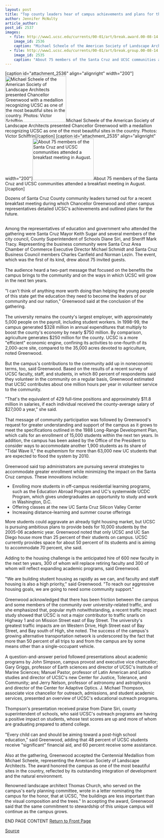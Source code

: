 ```yaml
---
layout: post
title: "Top county leaders hear of campus achievements and plans for the future"
author: Jennifer McNulty
article_author: 
post_id: 2537
images:
  - file: http://www1.ucsc.edu/currents/00-01/art/break.award.00-08-14.jpg
    image_id: 2536
    caption: "Michael Scheele of the American Society of Landscape Architects presented Chancellor Greenwood with a medallion recognizing UCSC as one of the most beautiful sites in the country. Photos: Victor Schiffrin"
  - file: http://www1.ucsc.edu/currents/00-01/art/break.group.00-08-14.jpg
    image_id: 2535
    caption: "About 75 members of the Santa Cruz and UCSC communities attended a breakfast meeting in August."
---
```


[caption id="attachment_2536" align="alignright" width="200"]<a href="http://dev-ucsc-news.pantheonsite.io/wp-content/uploads/2000/08/break.award.00-08-14.jpg"><img class="size-full wp-image-2536" src="http://dev-ucsc-news.pantheonsite.io/wp-content/uploads/2000/08/break.award.00-08-14.jpg" alt="Michael Scheele of the American Society of Landscape Architects presented Chancellor Greenwood with a medallion recognizing UCSC as one of the most beautiful sites in the country. Photos: Victor Schiffrin" width="200" height="151" /></a>Michael Scheele of the American Society of Landscape Architects presented Chancellor Greenwood with a medallion recognizing UCSC as one of the most beautiful sites in the country. Photos: Victor Schiffrin[/caption]
[caption id="attachment_2535" align="alignright" width="200"]<a href="http://dev-ucsc-news.pantheonsite.io/wp-content/uploads/2000/08/break.group.00-08-14.jpg"><img class="size-full wp-image-2535" src="http://dev-ucsc-news.pantheonsite.io/wp-content/uploads/2000/08/break.group.00-08-14.jpg" alt="About 75 members of the Santa Cruz and UCSC communities attended a breakfast meeting in August." width="200" height="136" /></a>About 75 members of the Santa Cruz and UCSC communities attended a breakfast meeting in August.[/caption]
<p>
  Dozens of Santa Cruz County community leaders turned out for a recent breakfast meeting during which Chancellor Greenwood and other campus representatives detailed UCSC's achievements and outlined plans for the future.
</p><br>
Among the representatives of education and government who attended the gathering were Santa Cruz Mayor Keith Sugar and several members of the city council, County Superintendent of Schools Diane Siri, and Sheriff Mark Tracy. Representing the business community were Santa Cruz Area Chamber of Commerce Executive Director Michael Schmidt and Santa Cruz Business Council members Charles Canfield and Norman Lezin. The event, which was the first of its kind, drew about 75 invited guests.<br>
<br>
The audience heard a two-part message that focused on the benefits the campus brings to the community and on the ways in which UCSC will grow in the next ten years.<br>
<br>
"I can't think of anything more worth doing than helping the young people of this state get the education they need to become the leaders of our community and our nation," Greenwood said at the conclusion of the gathering.<br>
<br>
The university remains the county's largest employer, with approximately 5,000 people on the payroll, including student workers. In 1998-99, the campus generated $328 million in annual expenditures that multiply to boost the county's economy by nearly $750 million. By comparison, agriculture generates $250 million for the county. UCSC is a more "efficient" economic engine, confining its activities to one-fourth of its 2,000-acre site, compared to the 35,000 acres devoted to agriculture, noted Greenwood.<br>
<br>
But the campus's contributions to the community add up in noneconomic terms, too, said Greenwood. Based on the results of a recent survey of UCSC faculty, staff, and students, in which 80 percent of respondents said they volunteer in the community on a regular basis, Greenwood estimated that UCSC contributes about one million hours per year in volunteer service to the community.
<p>
  "That's the equivalent of 429 full-time positions and approximately $11.8 million in salaries, if each individual received the county-average salary of $27,000 a year," she said.<br>
  <br>
  That message of community participation was followed by Greenwood's request for greater understanding and support of the campus as it grows to meet the specifications outlined in the 1988 Long-Range Development Plan, which calls for an enrollment of 15,000 students within the next ten years. In addition, the campus has been asked by the Office of the President to consider ways to accommodate another 1,900 students as its share of "Tidal Wave II," the euphemism for more than 63,000 new UC students that are expected to flood the system by 2010.<br>
  <br>
  Greenwood said top administrators are pursuing several strategies to accommodate greater enrollment while minimizing the impact on the Santa Cruz campus. These innovations include:
</p>
<ul>
  <li>Enrolling more students in off-campus residential learning programs, such as the Education Abroad Program and UC's systemwide UCDC Program, which gives undergraduates an opportunity to study and work in Washington, D.C.
  </li>
  <li>Offering classes at the new UC Santa Cruz Silicon Valley Center
  </li>
  <li>Increasing distance-learning and summer course offerings
  </li>
</ul>
<p>
  More students could aggravate an already tight housing market, but UCSC is pursuing ambitious plans to provide beds for 10,000 students by the 2005-06 academic year. Greenwood noted that only UCSC and UC San Diego house more than 25 percent of their students on campus. UCSC currently provides space for about 50 percent of its students and is aiming to accommodate 70 percent, she said.<br>
  <br>
  Adding to the housing challenge is the anticipated hire of 600 new faculty in the next ten years, 300 of whom will replace retiring faculty and 300 of whom will reflect expanding academic programs, said Greenwood.<br>
  <br>
  "We are building student housing as rapidly as we can, and faculty and staff housing is also a high priority," said Greenwood. "To reach our aggressive housing goals, we are going to need some community support."<br>
  <br>
  Greenwood acknowledged that there has been friction between the campus and some members of the community over university-related traffic, and she emphasized that, popular myth notwithstanding, a recent traffic impact study showed that UCSC is not a major contributor to traffic snarls on Highway 1 and on Mission Street east of Bay Street. The university's greatest traffic impacts are on Western Drive, High Street east of Bay Street, and Bay south of High, she noted. The success of the campus's growing alternative transportation network is underscored by the fact that more than 50 percent of all trips to and from the campus are by some means other than a single-occupant vehicle.<br>
  <br>
  A question-and-answer period followed presentations about academic programs by John Simpson, campus provost and executive vice chancellor; Gary Griggs, professor of Earth sciences and director of UCSC's Institute of Marine Sciences; Manuel Pastor, professor of Latin American and Latino studies and director of UCSC's new Center for Justice, Tolerance, and Community; and Jerry Nelson, professor of astronomy and astrophysics and director of the Center for Adaptive Optics. J. Michael Thompson, associate vice chancellor for outreach, admissions, and student academic services, presented an overview of UCSC's educational outreach programs.<br>
  <br>
  Thompson's presentation received praise from Diane Siri, county superintendent of schools, who said UCSC's outreach programs are having a positive impact on students, whose test scores are up and more of whom are graduating prepared to attend college.<br>
  <br>
  "Every child can and should be aiming toward a post-high school education," said Greenwood, adding that 48 percent of UCSC students receive "significant" financial aid, and 60 percent receive some assistance.<br>
  <br>
  Also at the gathering, Greenwood accepted the Centennial Medallion from Michael Scheele, representing the American Society of Landscape Architects. The award honored the campus as one of the most beautiful sites in the country, reflected by its outstanding integration of development and the natural environment.
</p>
<p>
  Renowned landscape architect Thomas Church, who served on the campus's early planning committee, wrote in a letter nominating the campus for the honor, that at UCSC, "the buildings are less important than the visual composition and the trees." In accepting the award, Greenwood said that the same commitment to stewardship of this unique campus will continue as the campus grows.<br>
</p>
<p>
  END PAGE CONTENT <a href="../../index.html">Return to Front Page</a> <img align="bottom" alt=" " border="0" height="1" src="../../images/trans.gif" width="385">
</p>
<p><a href="http://www1.ucsc.edu/currents/00-01/08-14/breakfast.html" title="Permalink to breakfast">Source</a></p>
